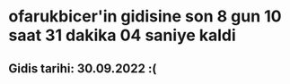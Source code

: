 # ofarukbicer'in gidisine son 8 gun 10 saat 31 dakika 04 saniye kaldi

## Gidis tarihi: 30.09.2022 :(